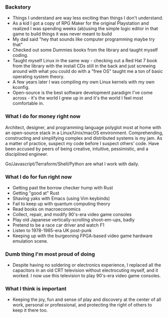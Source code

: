 ### Backstory

- Things I understand are way less exciting than things I don't understand.
- As a kid I got a copy of RPG Maker for the original Playstation and realized I
was spending weeks (ab)using the simple logic editor in that game to build
things it was never meant to build
- My dad said "hey that sounds like computer programming maybe try that"
- Checked out some Dummies books from the library and taught myself coding.
- Taught myself Linux in the same way - checking out a Red Hat 7 book from the
library with the install CDs still in the back and just screwing around with
what you could do with a "free OS" taught me a ton of basic operating system
theory.
- A few years later I was compiling my own Linux kernels with my own kconfig.
- Open-source is the best software development paradigm I've come across - it's
the world I grew up in and it's the world I feel most comfortable in.

### What I do for money right now

Architect, designer, and programming language polyglot most at home with an
open-source stack in a Linux/Unix/macOS environment. Comprehending, constructing
and simplifying complex and distributed systems is my jam. As a matter of
practice, suspect my code before I suspect others’ code. Have been accused by
peers of being creative, intuitive, pessimistic, and a disciplined engineer.

Go/Javascript/Terraform/Shell/Python are what I work with daily.

### What I do for fun right now

- Getting past the borrow checker hump with Rust
- Getting "good at" Rust
- Shaving yaks with Emacs (using Vim keybinds)
- Fail to keep up with quantum computing theory
- Read books on macroeconomics
- Collect, repair, and modify 90's-era video game consoles
- Play old Japanese vertically-scrolling shoot-em-ups, badly
- Pretend to be a race car driver and watch F1
- Listen to 1978-1985-era UK post-punk
- Keeping up with the burgeoning FPGA-based video game hardware emulation scene.

### Dumb thing I'm most proud of doing

- Despite having no soldering or electronics experience, I replaced all the
  capacitors in an old CRT television without electrocuting myself, and it
  worked. I now use this television to play 90's-era video game consoles.

### What I think is important

- Keeping the joy, fun and sense of play and discovery at the center of all work, personal
  or professional, and protecting the right of others to keep it there too.
